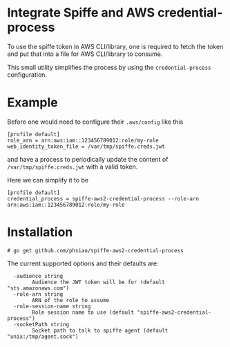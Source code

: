 # Integrate Spiffe and AWS credential-process

To use the spiffe token in AWS CLI/library, one is required
to fetch the token and put that into a file for AWS CLI/library
to consume.

This small utility simplifies the process by using the
`credential-process` configuration.

# Example

Before one would need to configure their `.aws/config` like this

```
[profile default]
role_arn = arn:aws:iam::123456789012:role/my-role
web_identity_token_file = /var/tmp/spiffe.creds.jwt
```

and have a process to periodically update the content of
`/var/tmp/spiffe.creds.jwt` with a valid token.

Here we can simplify it to be

```
[profile default]
credential_process = spiffe-aws2-credential-process --role-arn arn:aws:iam::123456789012:role/my-role
```

# Installation

```
# go get github.com/phsiao/spiffe-aws2-credential-process
```

The current supported options and their defaults are:

```
  -audience string
        Audience the JWT token will be for (default "sts.amazonaws.com")
  -role-arn string
        ARN of the role to assume
  -role-session-name string
        Role session name to use (default "spiffe-aws2-credential-process")
  -socketPath string
        Socket path to talk to spiffe agent (default "unix:/tmp/agent.sock")
```
